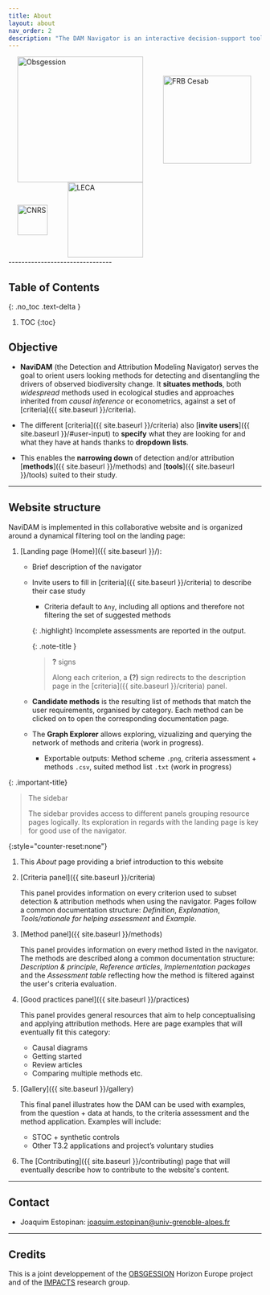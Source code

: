 ```yaml
---
title: About
layout: about
nav_order: 2
description: "The DAM Navigator is an interactive decision-support tool designed to help researchers explore, compare, and select appropriate detection and attribution modelling methods based on their data, assumptions, and goals."
---
```


<!-- Logos -->
<div class="logo-row">
  <img src="{{ site.baseurl }}/assets/images/logos/Obsgession_text_logo.png" alt="Obsgession" style="width:250px; margin:0 18px; vertical-align:middle;">
  <img src="{{ site.baseurl }}/assets/images/logos/logo-FRB-Cesab-anglais_cropped.png" alt="FRB Cesab" style="width:175px; margin:0 18px; vertical-align:middle;">
  <img src="{{ site.baseurl }}/assets/images/logos/Logo_cnrs.png" alt="CNRS" style="width:60px; margin:0 18px; vertical-align:middle;">
  <img src="{{ site.baseurl }}/assets/images/logos/logo-leca.png" alt="LECA" style="width:150px; margin:0 18px; vertical-align:middle;">
</div>
--------------------------------


## Table of Contents
{: .no_toc .text-delta }
1. TOC
{:toc}


## Objective
- **NaviDAM** (the Detection and Attribution Modeling Navigator) serves the goal to orient users looking methods for detecting and disentangling the drivers of observed biodiversity change.
It **situates methods**, both *widespread* methods used in ecological studies and approaches inherited from *causal inference* or econometrics, against a set of [criteria]({{ site.baseurl }}/criteria).

- The different [criteria]({{ site.baseurl }}/criteria) also [**invite users**]({{ site.baseurl }}/#user-input) to **specify** what they are looking for and what they have at hands thanks to **dropdown lists**.

- This enables the **narrowing down** of detection and/or attribution [**methods**]({{ site.baseurl }}/methods) and [**tools**]({{ site.baseurl }}/tools) suited to their study.


------------------------------------
## Website structure

NaviDAM is implemented in this collaborative website and is organized around a dynamical filtering tool on the landing page:

1. [Landing page (Home)]({{ site.baseurl }}/):
    - Brief description of the navigator
    - Invite users to fill in [criteria]({{ site.baseurl }}/criteria) to describe their case study
        - Criteria default to `Any`, including all options and therefore not filtering the set of suggested methods

        {: .highlight}
        Incomplete assessments are reported in the output.
    
        {: .note-title }
        > **?** signs
        > 
        > Along each criterion, a **(?)** sign redirects to the description page in the [criteria]({{ site.baseurl }}/criteria) panel.

    - **Candidate methods** is the resulting list of methods that match the user requirements, organised by category. Each method can be clicked on to open the corresponding documentation page.

    - The **Graph Explorer** allows exploring, vizualizing and querying the network of methods and criteria (work in progress).
            
        - Exportable outputs: Method scheme `.png`, criteria assessment + methods `.csv`, suited method list `.txt` (work in progress)


{: .important-title}
> The sidebar
>
> The sidebar provides access to different panels grouping resource pages logically.
> Its exploration in regards with the landing page is key for good use of the navigator.


{:style="counter-reset:none"}
1. This *About* page providing a brief introduction to this website

1. [Criteria panel]({{ site.baseurl }}/criteria)

    This panel provides information on every criterion used to subset detection & attribution methods when using the navigator. Pages follow a common documentation structure: *Definition*, *Explanation*, *Tools/rationale for helping assessment* and *Example*.


1. [Method panel]({{ site.baseurl }}/methods)

    This panel provides information on every method listed in the navigator. The methods are described along a common documentation structure: *Description & principle*, *Reference articles*, *Implementation packages* and the *Assessment table* reflecting how the method is filtered against the user's criteria evaluation.



1. [Good practices panel]({{ site.baseurl }}/practices)
    
    This panel provides general resources that aim to help conceptualising and applying attribution methods. Here are page examples that will eventually fit this category:
    - Causal diagrams
    - Getting started 
    - Review articles
    - Comparing multiple methods etc.


1. [Gallery]({{ site.baseurl }}/gallery)

    This final panel illustrates how the DAM can be used with examples, from the question + data at hands, to the criteria assessment and the method application. Examples will include:
    - STOC + synthetic controls 
    - Other T3.2 applications and project’s voluntary studies

1. The [Contributing]({{ site.baseurl }}/contributing) page that will eventually describe how to contribute to the website's content.


------------------------------------
## Contact

- Joaquim Estopinan: joaquim.estopinan@univ-grenoble-alpes.fr


------------------------------------
## Credits

This is a joint developpement of the <a href="https://obsgession.eu/" target="_blank" rel="noopener noreferrer">OBSGESSION</a> Horizon Europe project and of the <a href="https://www.fondationbiodiversite.fr/en/the-frb-in-action/programs-and-projects/le-cesab/impacts/" target="_blank" rel="noopener noreferrer">IMPACTS</a> research group.